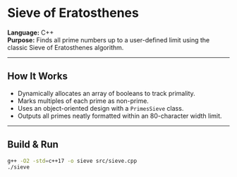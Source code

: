 # Sieve of Eratosthenes

**Language:** C++  
**Purpose:** Finds all prime numbers up to a user-defined limit using the classic Sieve of Eratosthenes algorithm.

---

##  How It Works
- Dynamically allocates an array of booleans to track primality.  
- Marks multiples of each prime as non-prime.  
- Uses an object-oriented design with a `PrimesSieve` class.  
- Outputs all primes neatly formatted within an 80-character width limit.

---

##  Build & Run
```bash
g++ -O2 -std=c++17 -o sieve src/sieve.cpp
./sieve
